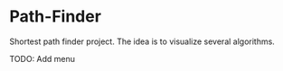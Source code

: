 # Path-Finder
Shortest path finder project. The idea is to visualize several algorithms. 

TODO: Add menu
